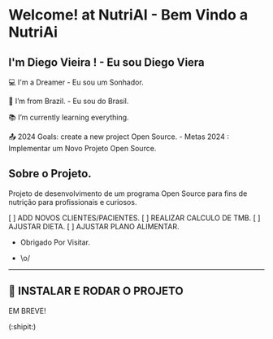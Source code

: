 # Welcome! at NutriAI - Bem Vindo a NutriAi

 

## I'm  Diego Vieira ! - Eu sou Diego Viera 

 

:computer: I'm a Dreamer - Eu sou um Sonhador.

:house_with_garden: I’m from Brazil. -  Eu sou do Brasil.

:books: I’m currently learning everything. 

:outbox_tray: 2024 Goals: create a new project Open Source. -  Metas 2024 : Implementar um Novo Projeto Open Source.

 

## Sobre o Projeto. 

Projeto de desenvolvimento de um programa Open Source para fins de nutrição para profissionais e curiosos. 

[ ] ADD NOVOS CLIENTES/PACIENTES.
[ ] REALIZAR CALCULO DE TMB.
[ ] AJUSTAR DIETA.
[ ] AJUSTAR PLANO ALIMENTAR. 


- Obrigado Por Visitar.

-  \o/

----------------------------------------------------------------------------------
## 💾 INSTALAR E RODAR O PROJETO

EM BREVE!



(:shipit:)

